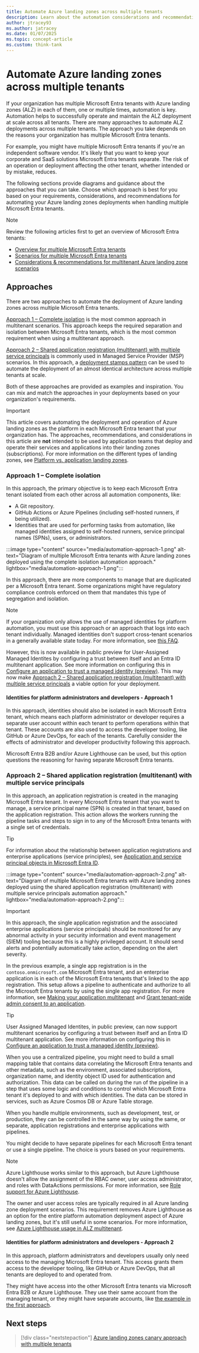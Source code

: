 ```yaml
---
title: Automate Azure landing zones across multiple tenants
description: Learn about the automation considerations and recommendations when handling multiple Microsoft Entra tenants alongside Azure landing zones.
author: jtracey93
ms.author: jatracey
ms.date: 01/07/2025
ms.topic: concept-article
ms.custom: think-tank
---
```


# Automate Azure landing zones across multiple tenants

If your organization has multiple Microsoft Entra tenants with Azure landing zones (ALZ) in each of them, one or multiple times, automation is key. Automation helps to successfully operate and maintain the ALZ deployment at scale across all tenants. There are many approaches to automate ALZ deployments across multiple tenants. The approach you take depends on the reasons your organization has multiple Microsoft Entra tenants.

For example, you might have multiple Microsoft Entra tenants if you're an independent software vendor. It's likely that you want to keep your corporate and SaaS solutions Microsoft Entra tenants separate. The risk of an operation or deployment affecting the other tenant, whether intended or by mistake, reduces.

The following sections provide diagrams and guidance about the approaches that you can take. Choose which approach is best for you based on your requirements, considerations, and recommendations for automating your Azure landing zones deployments when handling multiple Microsoft Entra tenants.

>[!NOTE]
> Review the following articles first to get an overview of Microsoft Entra tenants:
>
> - [Overview for multiple Microsoft Entra tenants](overview.md)
> - [Scenarios for multiple Microsoft Entra tenants](scenarios.md)
> - [Considerations & recommendations for multitenant Azure landing zone scenarios](considerations-recommendations.md)

## Approaches

There are two approaches to automate the deployment of Azure landing zones across multiple Microsoft Entra tenants.

[Approach 1 – Complete isolation](#approach-1--complete-isolation) is the most common approach in multitenant scenarios. This approach keeps the required separation and isolation between Microsoft Entra tenants, which is the most common requirement when using a multitenant approach.

[Approach 2 – Shared application registration (multitenant) with multiple service principals](#approach-2--shared-application-registration-multitenant-with-multiple-service-principals) is commonly used in Managed Service Provider (MSP) scenarios. In this approach, a [deployment stamps pattern](/azure/architecture/patterns/deployment-stamp) can be used to automate the deployment of an almost identical architecture across multiple tenants at scale.

Both of these approaches are provided as examples and inspiration. You can mix and match the approaches in your deployments based on your organization's requirements.

>[!IMPORTANT]
> This article covers automating the deployment and operation of Azure landing zones as the platform in each Microsoft Entra tenant that your organization has. The approaches, recommendations, and considerations in this article are **not** intended to be used by application teams that deploy and operate their services and applications into their landing zones (subscriptions). For more information on the different types of landing zones, see [Platform vs. application landing zones](../../index.md#platform-landing-zone-vs-application-landing-zones).

### Approach 1 – Complete isolation

In this approach, the primary objective is to keep each Microsoft Entra tenant isolated from each other across all automation components, like:

- A Git repository.
- GitHub Actions or Azure Pipelines (including self-hosted runners, if being utilized).
- Identities that are used for performing tasks from automation, like managed identities assigned to self-hosted runners, service principal names (SPNs), users, or administrators.

:::image type="content" source="media/automation-approach-1.png" alt-text="Diagram of multiple Microsoft Entra tenants with Azure landing zones deployed using the complete isolation automation approach." lightbox="media/automation-approach-1.png":::

In this approach, there are more components to manage that are duplicated per a Microsoft Entra tenant. Some organizations might have regulatory compliance controls enforced on them that mandates this type of segregation and isolation.

>[!NOTE]
> If your organization only allows the use of managed identities for platform automation, you must use this approach or an approach that logs into each tenant individually. Managed identities don't support cross-tenant scenarios in a generally available state today. For more information, see [this FAQ](/entra/identity/managed-identities-azure-resources/managed-identities-faq#can-i-use-a-managed-identity-to-access-a-resource-in-a-different-directorytenant).
> 
> However, this is now available in public preview for User-Assigned Managed Identites by configuring a trust between itself and an Entra ID multitenant application. See more information on configuring this in [Configure an application to trust a managed identity (preview)](/entra/workload-id/workload-identity-federation-config-app-trust-managed-identity). This may now make [Approach 2 – Shared application registration (multitenant) with multiple service principals](#approach-2--shared-application-registration-multitenant-with-multiple-service-principals) a viable option for your deployment.

#### Identities for platform administrators and developers - Approach 1

In this approach, identities should also be isolated in each Microsoft Entra tenant, which means each platform administrator or developer requires a separate user account within each tenant to perform operations within that tenant. These accounts are also used to access the developer tooling, like GitHub or Azure DevOps, for each of the tenants. Carefully consider the effects of administrator and developer productivity following this approach.

Microsoft Entra B2B and/or Azure Lighthouse can be used, but this option questions the reasoning for having separate Microsoft Entra tenants.

### Approach 2 – Shared application registration (multitenant) with multiple service principals

In this approach, an application registration is created in the managing Microsoft Entra tenant. In every Microsoft Entra tenant that you want to manage, a service principal name (SPN) is created in that tenant, based on the application registration. This action allows the workers running the pipeline tasks and steps to sign in to any of the Microsoft Entra tenants with a single set of credentials.

>[!TIP]
> For information about the relationship between application registrations and enterprise applications (service principles), see [Application and service principal objects in Microsoft Entra ID](/entra/identity-platform/app-objects-and-service-principals).

:::image type="content" source="media/automation-approach-2.png" alt-text="Diagram of multiple Microsoft Entra tenants with Azure landing zones deployed using the shared application registration (multitenant) with multiple service principals automation approach." lightbox="media/automation-approach-2.png":::

>[!IMPORTANT]
> In this approach, the single application registration and the associated enterprise applications (service principals) should be monitored for any abnormal activity in your security information and event management (SIEM) tooling because this is a highly privileged account. It should send alerts and potentially automatically take action, depending on the alert severity.

In the previous example, a single app registration is in the `contoso.onmicrosoft.com` Microsoft Entra tenant, and an enterprise application is in each of the Microsoft Entra tenants that's linked to the app registration. This setup allows a pipeline to authenticate and authorize to all the Microsoft Entra tenants by using the single app registration. For more information, see [Making your application multitenant](/entra/identity-platform/howto-convert-app-to-be-multi-tenant) and [Grant tenant-wide admin consent to an application](/entra/identity/enterprise-apps/grant-admin-consent).

>[!TIP]
> User Assigned Managed Identites, in public preview, can now support multitenant scenarios by configuring a trust between itself and an Entra ID multitenant application. See more information on configuring this in [Configure an application to trust a managed identity (preview)](/entra/workload-id/workload-identity-federation-config-app-trust-managed-identity).

When you use a centralized pipeline, you might need to build a small mapping table that contains data correlating the Microsoft Entra tenants and other metadata, such as the environment, associated subscriptions, organization name, and identity object ID used for authentication and authorization. This data can be called on during the run of the pipeline in a step that uses some logic and conditions to control which Microsoft Entra tenant it's deployed to and with which identities. The data can be stored in services, such as Azure Cosmos DB or Azure Table storage.

When you handle multiple environments, such as development, test, or production, they can be controlled in the same way by using the same, or separate, application registrations and enterprise applications with pipelines.

You might decide to have separate pipelines for each Microsoft Entra tenant or use a single pipeline. The choice is yours based on your requirements.

>[!NOTE]
> Azure Lighthouse works similar to this approach, but Azure Lighthouse doesn't allow the assignment of the RBAC owner, user access administrator, and roles with DataActions permissions. For more information, see [Role support for Azure Lighthouse](/azure/lighthouse/concepts/tenants-users-roles#role-support-for-azure-lighthouse).
>
> The owner and user access roles are typically required in all Azure landing zone deployment scenarios. This requirement removes Azure Lighthouse as an option for the entire platform automation deployment aspect of Azure landing zones, but it's still useful in some scenarios. For more information, see [Azure Lighthouse usage in ALZ multitenant](lighthouse.md).

#### Identities for platform administrators and developers - Approach 2

In this approach, platform administrators and developers usually only need access to the managing Microsoft Entra tenant. This access grants them access to the developer tooling, like GitHub or Azure DevOps, that all tenants are deployed to and operated from.

They might have access into the other Microsoft Entra tenants via Microsoft Entra B2B or Azure Lighthouse. They use their same account from the managing tenant, or they might have separate accounts, like [the example in the first approach](#approach-1--complete-isolation).

## Next steps

> [!div class="nextstepaction"]
> [Azure landing zones canary approach with multiple tenants](canary.md)

